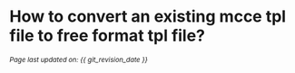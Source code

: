 # How to convert an existing mcce tpl file to free format tpl file?
<small><i>Page last updated on: {{ git_revision_date }}</i></small>
